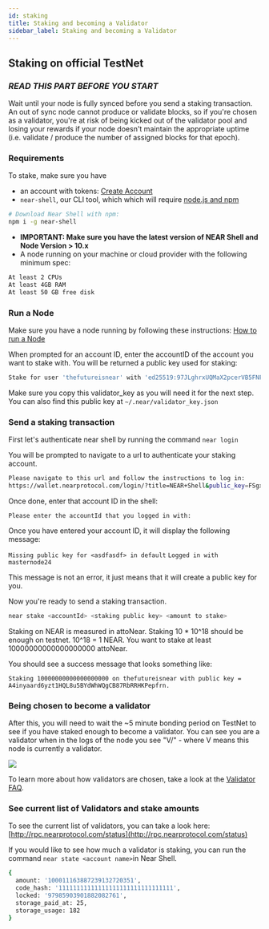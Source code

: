 ```yaml
---
id: staking
title: Staking and becoming a Validator
sidebar_label: Staking and becoming a Validator
---
```


## Staking on official TestNet

### _READ THIS PART BEFORE YOU START_

Wait until your node is fully synced before you send a staking transaction. An out of sync node cannot produce or validate blocks, so if you're chosen as a validator, you're at risk of being kicked out of the validator pool and losing your rewards if your node doesn't maintain the appropriate uptime \(i.e. validate / produce the number of assigned blocks for that epoch\).

### Requirements

To stake, make sure you have

* an account with tokens: [Create Account](../local-setup/create-account.md)
* `near-shell`, our CLI tool, which which will require [node.js and npm](https://www.npmjs.com/get-npm)

```bash 
# Download Near Shell with npm: 
npm i -g near-shell
```

* **IMPORTANT: Make sure you have the latest version of NEAR Shell and Node Version &gt; 10.x**
* A node running on your machine or cloud provider with the following minimum spec:

```bash
At least 2 CPUs
At least 4GB RAM
At least 50 GB free disk
```

### Run a Node

Make sure you have a node running by following these instructions: [How to run a Node](../local-setup/running-testnet.md)

When prompted for an account ID, enter the accountID of the account you want to stake with. You will be returned a public key used for staking:

```bash
Stake for user 'thefutureisnear' with 'ed25519:97JLghrxUQMaX2pcerVB5FNFu4qk8rx8J3fnWRyoEB7M'
```

Make sure you copy this validator\_key as you will need it for the next step. You can also find this public key at `~/.near/validator_key.json`

### Send a staking transaction

First let's authenticate near shell by running the command `near login`

You will be prompted to navigate to a url to authenticate your staking account.

```bash
Please navigate to this url and follow the instructions to log in: 
https://wallet.nearprotocol.com/login/?title=NEAR+Shell&public_key=FSgxX7YwuCveCeYqsSAB3sD8dgdy3XBWztCQcEjimpaN
```

 Once done, enter that account ID in the shell:

```
Please enter the accountId that you logged in with:
```

Once you have entered your account ID, it will display the following message:

`Missing public key for <asdfasdf> in default`
`Logged in with masternode24`

This message is not an error, it just means that it will create a public key for you.

Now you're ready to send a staking transaction.

```bash
near stake <accountId> <staking public key> <amount to stake>
```

Staking on NEAR is measured in attoNear. Staking 10 * 10^18 should be enough on testnet. 10^18  = 1 NEAR. You want to stake at least 10000000000000000000 attoNear.

You should see a success message that looks something like:

```text
Staking 10000000000000000000 on thefutureisnear with public key = A4inyaard6yzt1HQL8u5BYdWhWQgCB87RbRRHKPepfrn.
```

### Being chosen to become a validator

After this, you will need to wait the ~5 minute bonding period on TestNet to see if you have staked enough to become a validator. You can see you are a validator when in the logs of the node you see "V/" - where V means this node is currently a validator.

![](assets/validators%20%281%29.png)

To learn more about how validators are chosen, take a look at the [Validator FAQ](../validator/validator-faq.md).

### See current list of Validators and stake amounts

To see the current list of validators, you can take a look here: [http://rpc.nearprotocol.com/status](http://rpc.nearprotocol.com/status)

If you would like to see how much a validator is staking, you can run the command `near state <account name>`in Near Shell.

```bash
{
  amount: '100011163887239132720351',
  code_hash: '11111111111111111111111111111111',
  locked: '97985903901882082761',
  storage_paid_at: 25,
  storage_usage: 182
}
```
